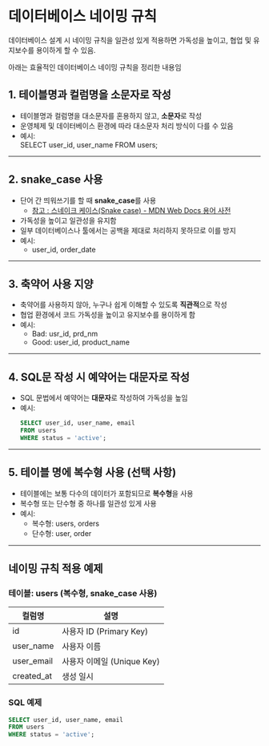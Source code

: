 # 데이터베이스 네이밍 규칙

데이터베이스 설계 시 네이밍 규칙을 일관성 있게 적용하면 가독성을 높이고, 협업 및 유지보수를 용이하게 할 수 있음. 

아래는 효율적인 데이터베이스 네이밍 규칙을 정리한 내용임

## 1. 테이블명과 컬럼명을 **소문자**로 작성
- 테이블명과 컬럼명을 대소문자를 혼용하지 않고, **소문자**로 작성  
- 운영체제 및 데이터베이스 환경에 따라 대소문자 처리 방식이 다를 수 있음
- 예시:  
  SELECT user_id, user_name FROM users;

---

## 2. **snake_case** 사용
- 단어 간 띄워쓰기를 할 때 **snake_case**를 사용 
  - [참고 : 스네이크 케이스(Snake case) - MDN Web Docs 용어 사전](https://developer.mozilla.org/ko/docs/Glossary/Snake_case)  
- 가독성을 높이고 일관성을 유지함
- 일부 데이터베이스나 툴에서는 공백을 제대로 처리하지 못하므로 이를 방지  
- 예시:  
  - user_id, order_date

---

## 3. 축약어 사용 지양
- 축약어를 사용하지 않아, 누구나 쉽게 이해할 수 있도록 **직관적**으로 작성  
- 협업 환경에서 코드 가독성을 높이고 유지보수를 용이하게 함  
- 예시:  
  - Bad: usr_id, prd_nm  
  - Good: user_id, product_name

---

## 4. SQL문 작성 시 예약어는 대문자로 작성
- SQL 문법에서 예약어는 **대문자**로 작성하여 가독성을 높임  
- 예시:
    ```sql  
    SELECT user_id, user_name, email 
    FROM users 
    WHERE status = 'active';
    ```

---

## 5. 테이블 명에 복수형 사용 (선택 사항)
- 테이블에는 보통 다수의 데이터가 포함되므로 **복수형**을 사용  
- 복수형 또는 단수형 중 하나를 일관성 있게 사용  
- 예시:  
  - 복수형: users, orders  
  - 단수형: user, order

---

## 네이밍 규칙 적용 예제
### 테이블: users (복수형, snake_case 사용)
컬럼명       | 설명             
--------------|------------------
id            | 사용자 ID (Primary Key)         
user_name     | 사용자 이름      
user_email    | 사용자 이메일 (Unique Key)    
created_at    | 생성 일시      

### SQL 예제

```sql
SELECT user_id, user_name, email 
FROM users 
WHERE status = 'active';
```